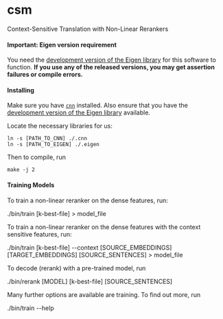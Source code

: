 # csm
Context-Sensitive Translation with Non-Linear Rerankers

#### Important: Eigen version requirement

You need the [development version of the Eigen library](https://bitbucket.org/eigen/eigen) for this software to function. **If you use any of the released versions, you may get assertion failures or compile errors.**

#### Installing

Make sure you have [`cnn`](https://github.com/clab/cnn) installed.
Also ensure that you have the [development version of the Eigen library](https://bitbucket.org/eigen/eigen) available.

Locate the necessary libraries for us:

    ln -s [PATH_TO_CNN] ./.cnn
    ln -s [PATH_TO_EIGEN] ./.eigen

Then to compile, run

    make -j 2

#### Training Models

To train a non-linear reranker on the dense features, run:

./bin/train [k-best-file] > model_file

To train a non-linear reranker on the dense features with the context sensitive features, run:

./bin/train [k-best-file] --context [SOURCE_EMBEDDINGS] [TARGET_EMBEDDINGS] [SOURCE_SENTENCES] > model_file

To decode (rerank) with a pre-trained model, run

./bin/rerank [MODEL] [k-best-file] [SOURCE_SENTENCES]

Many further options are available are training. To find out more, run

./bin/train --help
